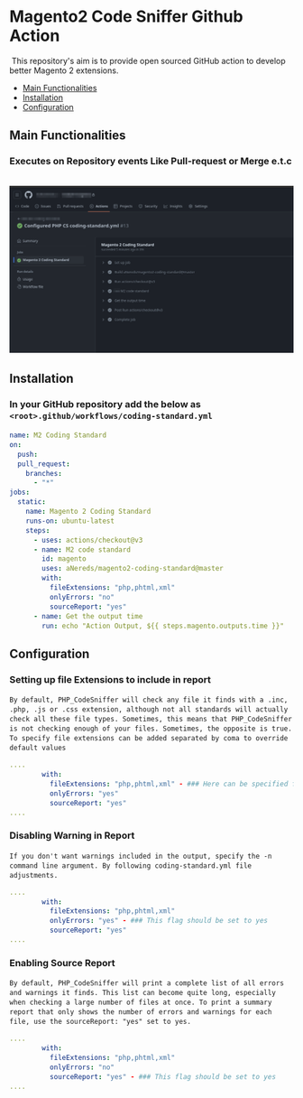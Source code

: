 # Magento2 Code Sniffer Github Action
​
This repository's aim is to provide open sourced GitHub action to develop better Magento 2 extensions.
​
- [Main Functionalities](#Main-functionalities) 
- [Installation](#Installation) 
- [Configuration](#Configuration) 
  ​
  ​
## Main Functionalities
### Executes on Repository events Like Pull-request or Merge e.t.c
​
![img.png](img.png)

## Installation
### In your GitHub repository add the below as `<root>.github/workflows/coding-standard.yml`
```yaml
name: M2 Coding Standard
on:
  push:
  pull_request:
    branches:
      - "*"
jobs:
  static:
    name: Magento 2 Coding Standard
    runs-on: ubuntu-latest
    steps:
      - uses: actions/checkout@v3
      - name: M2 code standard
        id: magento
        uses: aNereds/magento2-coding-standard@master
        with:
          fileExtensions: "php,phtml,xml"
          onlyErrors: "no"
          sourceReport: "yes"
      - name: Get the output time
        run: echo "Action Output, ${{ steps.magento.outputs.time }}"
```
## Configuration

### Setting up file Extensions to include in report
`By default, PHP_CodeSniffer will check any file it finds with a .inc, .php, .js or .css extension, although not all standards will actually check all these file types.
Sometimes, this means that PHP_CodeSniffer is not checking enough of your files. Sometimes, the opposite is true.
To specify file extensions can be added separated by coma to override default values `
```yaml
....
        with:
          fileExtensions: "php,phtml,xml" - ### Here can be specified file extensions for validation
          onlyErrors: "yes"
          sourceReport: "yes"
....
```
### Disabling Warning in Report
`If you don't want warnings included in the output, specify the -n command line argument.
By following coding-standard.yml file adjustments.`
```yaml
....
        with:
          fileExtensions: "php,phtml,xml"
          onlyErrors: "yes" - ### This flag should be set to yes
          sourceReport: "yes"
....
```
### Enabling Source Report
`By default, PHP_CodeSniffer will print a complete list of all errors and warnings it finds.
This list can become quite long, especially when checking a large number of files at once.
To print a summary report that only shows the number of errors and warnings for each file,
use the sourceReport: "yes" set to yes.`
```yaml
....
        with:
          fileExtensions: "php,phtml,xml"
          onlyErrors: "no" 
          sourceReport: "yes" - ### This flag should be set to yes
....
```